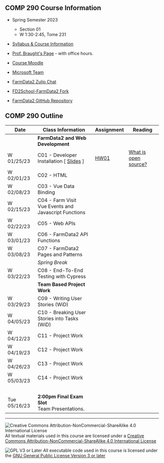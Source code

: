 ## COMP 290 Course Information
- Spring Semester 2023
  - Section 01
  - W 1:30-2:45, Tome 231
- [Syllabus & Course Information](syllabus.md)
- [Prof. Braught's Page](http://users.dickinson.edu/~braught/) - with office hours.

- [Course Moodle](https://lms.dickinson.edu/course/view.php?id=49540)
- [Microsoft Team](https://teams.microsoft.com/l/team/19%3aYaQf0RYT9gPl8q80pva4xeQVZzDE0fWZISJNhuF0o_Q1%40thread.tacv2/conversations?groupId=371f8ff2-ece1-407c-858b-c156c34b5e1c&tenantId=6232b055-76b9-4c13-9b88-b562ae7db6fb)
- [FarmData2 Zulip Chat](https://farmdata2.zulipchat.com/)

- [FD2School-FarmData2 Fork](https://github.com/DickinsonCollege/FD2School-FarmData2)
- [FarmData2 GitHub Repository](https://github.com/DickinsonCollege/FarmData2)

## COMP 290 Outline

Date            | Class Information                                                | Assignment     | Reading
----------------|------------------------------------------------------------------|----------------|------------
                | **FarmData2 and Web Development**                                |                |
W 01/25/23      | C01 - Developer Installation                  [ [Slides][s01] ]  | [HW01][hw01]   | [What is open source?][r01]
W 02/01/23      | C02 - HTML                                    <!-- [ [Slides][s02] ]--> | <!-- [HW02][hw02]--> | 
W 02/08/23      | C03 - Vue Data Binding                        <!-- [ [Slides][s03] ]--> | <!-- [HW03][hw03]--> | 
W 02/15/23      | C04 - Farm Visit<br>Vue Events and Javascript Functions     <!-- [ [Slides][s04] ]--> | <!-- [HW04][hw04]--> | 
W 02/22/23      | C05 - Web APIs                                <!-- [ [Slides][s05] ]--> | <!-- [HW05][hw05]--> | 
W 03/01/23      | C06 - FarmData2 API Functions                 <!-- [ [Slides][s06] ]--> | <!-- [HW06][hw06]--> | 
W 03/08/23      | C07 - FarmData2 Pages and Patterns            <!-- [ [Slides][s07] ]--> | <!-- [HW07][hw07]--> | 
                | *Spring Break*                                                          |                      |
W 03/22/23      | C08 - End-To-End Testing with Cypress         <!-- [ [Slides][s08] ]--> | <!-- [HW08][hw08]--> | 
                | **Team Based Project Work**                                             |                      |
W 03/29/23      | C09 - Writing User Stories (WiD)              <!-- [ [Slides][s09] ]--> | <!-- [HW09][hw09]--> | 
W 04/05/23      | C10 - Breaking User Stories into Tasks (WiD)  <!-- [ [Slides][s10] ]--> | <!-- [HW01][hw10]--> | 
W 04/12/23      | C11 - Project Work                                                      |                      |
W 04/19/23      | C12 - Project Work                                                      |                      |
W 04/26/23      | C13 - Project Work                                                      |                      |
W 05/03/23      | C14 - Project Work                                                      |                      |
&nbsp;          |                                                                         |                      |
Tue 05/16/23    | **2:00pm Final Exam Slot**<br> Team Presentations.                      |                      |

[s01]: materials/01-S-Install.pptx
[hw01]: https://github.com/DickinsonCollege/FD2School-FarmData2/issues/2
[r01]: https://opensource.com/resources/what-open-source

---

![Creative Commons Attribution-NonCommercial-ShareAlike 4.0 International License](https://i.creativecommons.org/l/by-nc-sa/4.0/88x31.png "Creative Commons Attribution-NonCommercial-ShareAlike 4.0 International License") All textual materials used in this course are licensed under a [Creative Commons Attribution-NonCommercial-ShareAlike 4.0 International License](http://creativecommons.org/licenses/by-nc-sa/4.0/)

![GPL V3 or Later](https://www.gnu.org/graphics/gplv3-or-later-sm.png "GPL V3 or later") All executable code used in this course is licensed under the [GNU General Public License Version 3 or later](https://www.gnu.org/licenses/gpl.txt)

